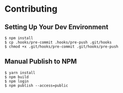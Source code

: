 # Contributing

## Setting Up Your Dev Environment
```
$ npm install
$ cp .hooks/pre-commit .hooks/pre-push .git/hooks
$ chmod +x .git/hooks/pre-commit .git/hooks/pre-push
```

## Manual Publish to NPM
```
$ yarn install
$ npm build
$ npm login
$ npm publish --access=public
```
